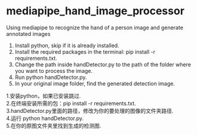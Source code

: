 # mediapipe_hand_image_processor
Using mediapipe to recognize the hand of a person image and generate annotated images


1. Install python, skip if it is already installed.
2. Install the required packages in the terminal: pip install -r requirements.txt.
3. Change the path inside handDetector.py to the path of the folder where you want to process the image.
4. Run python handDetector.py.
5. In your original image folder, find the generated detection image.

1.安装python，如果已安装跳过.\
2.在终端安装所需的包：pip install -r requirements.txt.\
3.handDetector.py里面的路径，修改为你的要处理的图像的文件夹路径.\
4.运行 python handDetector.py.\
5.在你的原图文件夹里找到生成的检测图.
